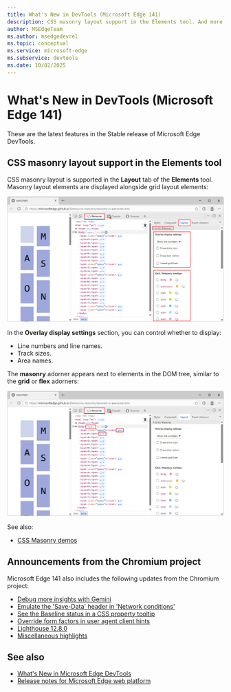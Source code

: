 ```yaml
---
title: What's New in DevTools (Microsoft Edge 141)
description: CSS masonry layout support in the Elements tool. And more.  # key words before col 158
author: MSEdgeTeam
ms.author: msedgedevrel
ms.topic: conceptual
ms.service: microsoft-edge
ms.subservice: devtools
ms.date: 10/02/2025
---
```

# What's New in DevTools (Microsoft Edge 141)

These are the latest features in the Stable release of Microsoft Edge DevTools.


<!-- ====================================================================== -->
## CSS masonry layout support in the Elements tool

<!-- Subtitle: Inspect masonry layout in the Layout tab and adorners in the DOM tree. -->

CSS masonry layout is supported in the **Layout** tab of the **Elements** tool.  Masonry layout elements are displayed alongside grid layout elements:

![The Grid/Masonry section in the Layout tab](./devtools-141-images/masonry-layout-tab.png)

In the **Overlay display settings** section, you can control whether to display:
* Line numbers and line names.
* Track sizes.
* Area names.

The **masonry** adorner appears next to elements in the DOM tree, similar to the **grid** or **flex** adorners:

![The "masonry" adorner on the body tag in the DOM tree](./devtools-141-images/masonry-adorner.png)

See also:
* [CSS Masonry demos](https://github.com/MicrosoftEdge/Demos/tree/main/css-masonry)


<!-- ====================================================================== -->
## Announcements from the Chromium project

Microsoft Edge 141 also includes the following updates from the Chromium project:

* [Debug more insights with Gemini](https://developer.chrome.com/blog/new-in-devtools-140#ai-insights)
* [Emulate the 'Save-Data' header in 'Network conditions'](https://developer.chrome.com/blog/new-in-devtools-140#save-data)
* [See the Baseline status in a CSS property tooltip](https://developer.chrome.com/blog/new-in-devtools-140#baseline-tooltip)
* [Override form factors in user agent client hints](https://developer.chrome.com/blog/new-in-devtools-140#form-factors)
* [Lighthouse 12.8.0](https://developer.chrome.com/blog/new-in-devtools-140#lighthouse)
* [Miscellaneous highlights](https://developer.chrome.com/blog/new-in-devtools-140#misc)
<!-- todo: maybe remove some links -->


<!-- ====================================================================== -->
## See also

* [What's New in Microsoft Edge DevTools](../../whats-new.md)
* [Release notes for Microsoft Edge web platform](../../../../web-platform/release-notes/index.md)
